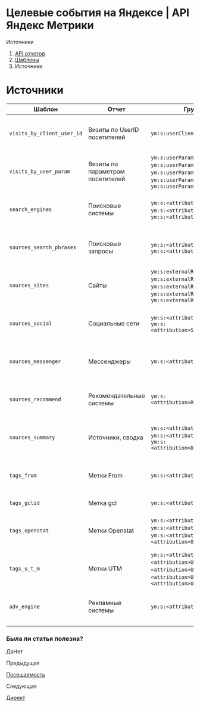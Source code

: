 # Целевые события на Яндексе | API Яндекс Метрики

Источники

  1. [API отчетов](../index.md)
  2. [Шаблоны](../presets.md)
  3. Источники

# Источники

**Шаблон** |  **Отчет** |  **Группировки** |  **Метрики**  
---|---|---|---  
`visits_by_client_user_id` |  Визиты по UserID посетителей |  `ym:s:userClientUserId` |  `ym:s:visits`, `ym:s:users`, `ym:s:bounceRate`, `ym:s:pageDepth`, `ym:s:avgVisitDurationSeconds`, `ym:s:favoriteGoalsReaches`, `ym:s:favoriteGoalsConverted<currency>Revenue`, `ym:s:favoriteGoalsUserConversionRate`  
`visits_by_user_param` |  Визиты по параметрам посетителей |  `ym:s:userParamsLevel1`, `ym:s:userParamsLevel2`, `ym:s:userParamsLevel3`, `ym:s:userParamsLevel4`, `ym:s:userParamsLevel5` |  `ym:s:visits`, `ym:s:users`, `ym:s:bounceRate`, `ym:s:pageDepth`, `ym:s:avgVisitDurationSeconds`, `ym:s:favoriteGoalsReaches`, `ym:s:favoriteGoalsConverted<currency>Revenue`, `ym:s:favoriteGoalsUserConversionRate`  
`search_engines` |  Поисковые системы |  `ym:s:<attribution>SearchEngineRoot`, `ym:s:<attribution>SearchEngine`, `ym:s:<attribution>SearchPhrase` |  `ym:s:visits`, `ym:s:users`, `ym:s:bounceRate`, `ym:s:pageDepth`, `ym:s:avgVisitDurationSeconds`, `ym:s:favoriteGoalsReaches`, `ym:s:favoriteGoalsConverted<currency>Revenue`, `ym:s:favoriteGoalsUserConversionRate`  
`sources_search_phrases` |  Поисковые запросы |  `ym:s:<attribution>SearchPhrase`, `ym:s:<attribution>SearchEngineRoot` |  `ym:s:visits`, `ym:s:users`, `ym:s:bounceRate`, `ym:s:pageDepth`, `ym:s:avgVisitDurationSeconds`, `ym:s:favoriteGoalsReaches`, `ym:s:favoriteGoalsConverted<currency>Revenue`, `ym:s:favoriteGoalsUserConversionRate`  
`sources_sites` |  Сайты |  `ym:s:externalRefererPathLevel1Hash`, `ym:s:externalRefererPathLevel2Hash`, `ym:s:externalRefererPathLevel3Hash`, `ym:s:externalRefererPathLevel4Hash`, `ym:s:externalRefererHash` |  `ym:s:visits`, `ym:s:users`, `ym:s:bounceRate`, `ym:s:pageDepth`, `ym:s:avgVisitDurationSeconds`, `ym:s:favoriteGoalsReaches`, `ym:s:favoriteGoalsConverted<currency>Revenue`, `ym:s:favoriteGoalsUserConversionRate`  
`sources_social` |  Социальные сети |  `ym:s:<attribution>SocialNetwork`, `ym:s:<attribution>SocialNetworkProfile` |  `ym:s:visits`, `ym:s:users`, `ym:s:bounceRate`, `ym:s:pageDepth`, `ym:s:avgVisitDurationSeconds`, `ym:s:favoriteGoalsReaches`, `ym:s:favoriteGoalsConverted<currency>Revenue`, `ym:s:favoriteGoalsUserConversionRate`  
`sources_messenger` |  Мессенджеры |  `ym:s:<attribution>Messenger` |  `ym:s:visits`, `ym:s:users`, `ym:s:bounceRate`, `ym:s:pageDepth`, `ym:s:avgVisitDurationSeconds`, `ym:s:favoriteGoalsReaches`, `ym:s:favoriteGoalsConverted<currency>Revenue`, `ym:s:favoriteGoalsUserConversionRate`  
`sources_recommend` |  Рекомендательные системы |  `ym:s:<attribution>RecommendationSystem` |  `ym:s:visits`, `ym:s:users`, `ym:s:bounceRate`, `ym:s:pageDepth`, `ym:s:avgVisitDurationSeconds`, `ym:s:favoriteGoalsReaches`, `ym:s:favoriteGoalsConverted<currency>Revenue`, `ym:s:favoriteGoalsUserConversionRate`  
`sources_summary` |  Источники, сводка |  `ym:s:<attribution>TrafficSource`, `ym:s:<attribution>SourceEngine`, `ym:s:<attribution>DirectPlatformType` |  `ym:s:visits`, `ym:s:users`, `ym:s:bounceRate`, `ym:s:pageDepth`, `ym:s:avgVisitDurationSeconds`, `ym:s:favoriteGoalsReaches`, `ym:s:favoriteGoalsConverted<currency>Revenue`, `ym:s:favoriteGoalsUserConversionRate`  
`tags_from` |  Метки From |  `ym:s:<attribution>From` |  `ym:s:visits`, `ym:s:users`, `ym:s:bounceRate`, `ym:s:pageDepth`, `ym:s:avgVisitDurationSeconds`, `ym:s:favoriteGoalsReaches`, `ym:s:favoriteGoalsConverted<currency>Revenue`, `ym:s:favoriteGoalsUserConversionRate`  
`tags_gclid` |  Метка gcl |  `ym:s:<attribution>HasGCLID` |  `ym:s:visits`, `ym:s:users`, `ym:s:bounceRate`, `ym:s:pageDepth`, `ym:s:avgVisitDurationSeconds`  
`tags_openstat` |  Метки Openstat |  `ym:s:<attribution>OpenstatService`, `ym:s:<attribution>OpenstatCampaign`, `ym:s:<attribution>OpenstatAd`, `ym:s:<attribution>OpenstatSource` |  `ym:s:visits`, `ym:s:users`, `ym:s:bounceRate`, `ym:s:pageDepth`, `ym:s:avgVisitDurationSeconds`, `ym:s:favoriteGoalsReaches`, `ym:s:favoriteGoalsConverted<currency>Revenue`, `ym:s:favoriteGoalsUserConversionRate`  
`tags_u_t_m` |  Метки UTM |  `ym:s:<attribution>UTMSource`, `ym:s:<attribution>UTMMedium`, `ym:s:<attribution>UTMCampaign`, `ym:s:<attribution>UTMContent`, `ym:s:<attribution>UTMTerm` |  `ym:s:visits`, `ym:s:users`, `ym:s:bounceRate`, `ym:s:pageDepth`, `ym:s:avgVisitDurationSeconds`, `ym:s:favoriteGoalsReaches`, `ym:s:favoriteGoalsConverted<currency>Revenue`, `ym:s:favoriteGoalsUserConversionRate`  
`adv_engine` |  Рекламные системы |  `ym:s:<attribution>AdvEngine` |  `ym:s:visits`, `ym:s:users`, `ym:s:bounceRate`, `ym:s:pageDepth`, `ym:s:avgVisitDurationSeconds`, `ym:s:favoriteGoalsReaches`, `ym:s:favoriteGoalsConverted<currency>Revenue`, `ym:s:favoriteGoalsUserConversionRate`  
  
### Была ли статья полезна?

ДаНет

Предыдущая

[Посещаемость](preset_traffic.md)

Следующая

[Директ](preset_direct.md)